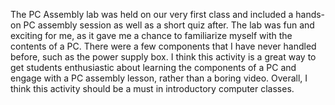 The PC Assembly lab was held on our very first class and included a hands-on PC assembly session as well as a short quiz after. The lab was fun and exciting for me, as it gave me a chance to familiarize myself with the contents of a PC. There were a few components that I have never handled before, such as the power supply box. I think this activity is a great way to get students enthusiastic about learning the components of a PC and engage with a PC assembly lesson, rather than a boring video. Overall, I think this activity should be a must in introductory computer classes. 
